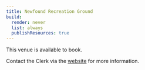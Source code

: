 ```yaml
---
title: Newfound Recreation Ground
build:
  render: never
  list: always
  publishResources: true
---
```

This venue is available to book.

Contact the Clerk via the [website](<>) for more information.
